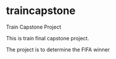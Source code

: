 # traincapstone
Train Capstone Project

This is train final capstone project.

The project is to determine the FIFA winner
